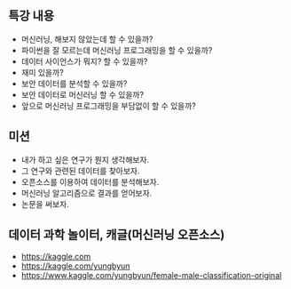 ## 특강 내용
* 머신러닝, 해보지 않았는데 할 수 있을까?
* 파이썬을 잘 모르는데 머신러닝 프로그래밍을 할 수 있을까?
* 데이터 사이언스가 뭐지? 할 수 있을까?
* 재미 있을까?
* 보안 데이터를 분석할 수 있을까?
* 보안 데이터로 머신러닝 할 수 있을까? 
* 앞으로 머신러닝 프로그래밍을 부담없이 할 수 있을까?

## 미션 
* 내가 하고 싶은 연구가 뭔지 생각해보자.
* 그 연구와 관련된 데이터를 찾아보자.
* 오픈소스를 이용하여 데이터를 분석해보자.
* 머신러닝 알고리즘으로 결과를 얻어보자.
* 논문을 써보자. 

## 데이터 과학 놀이터, 캐글(머신러닝 오픈소스)
* https://kaggle.com
* https://kaggle.com/yungbyun
* https://www.kaggle.com/yungbyun/female-male-classification-original



